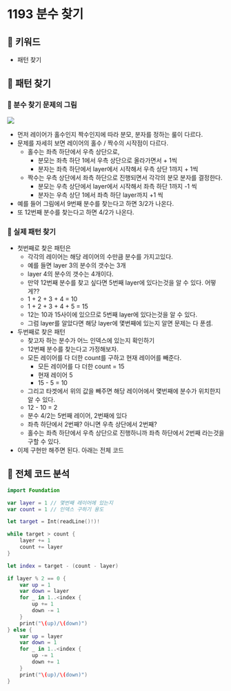 # 1193 분수 찾기

## 🍎 키워드
- 패턴 찾기

## 🍎 패턴 찾기

### 📖 분수 찾기 문제의 그림
![](https://i.imgur.com/hpOFYYn.png)
- 먼저 레이어가 홀수인지 짝수인지에 따라 분모, 분자를 정하는 룰이 다르다.
- 문제를 자세히 보면 레이어의 홀수 / 짝수의 시작점이 다르다.
    - 홀수는 좌측 하단에서 우측 상단으로,
        - 분모는 좌측 하단 1에서 우측 상단으로 올라가면서 + 1씩
        - 분자는 좌측 하단에서 layer에서 시작해서 우측 상단 1까지 + 1씩
    - 짝수는 우측 상단에서 좌측 하단으로 진행되면서 각각의 분모 분자를 결정한다.
        - 분모는 우측 상단에서 layer에서 시작해서 좌측 하단 1까지 -1 씩
        - 분자는 우측 상단 1에서 좌측 하단 layer까지 +1 씩
- 예를 들어 그림에서 9번째 분수를 찾는다고 하면 3/2가 나온다.
- 또 12번째 분수를 찾는다고 하면 4/2가 나온다.

### 📖 실제 패턴 찾기
- 첫번째로 찾은 패턴은
    - 각각의 레이어는 해당 레이어의 수만큼 분수를 가지고있다.
    - 예를 들면 layer 3의 분수의 갯수는 3개
    - layer 4의 분수의 갯수는 4개이다.
    - 만약 12번째 분수를 찾고 싶다면 5번째 layer에 있다는것을 알 수 있다. 어떻게??
    - 1 + 2 + 3 + 4  = 10
    - 1 + 2 + 3 + 4 + 5 = 15
    - 12는 10과 15사이에 있으므로 5번째 layer에 있다는것을 알 수 있다.
    - 그럼 layer를 알았다면 해당 layer에 몇번째에 있는지 알면 문제는 다 푼셈.
- 두번째로 찾은 패턴
    - 찾고자 하는 분수가 어느 인덱스에 있는지 확인하기
    - 12번째 분수를 찾는다고 가정해보자.
    - 모든 레이어를 다 더한 count를 구하고 현재 레이어를 빼준다.
        - 모든 레이어를 다 더한 count = 15
        - 현재 레이어 5
        - 15 - 5 = 10
    - 그리고 타겟에서 위의 값을 빼주면 해당 레이어에서 몇번째에 분수가 위치한지 알 수 있다.
    - 12 - 10 = 2
    - 분수 4/2는 5번째 레이어, 2번째에 있다
    - 좌측 하단에서 2번째? 아니면 우측 상단에서 2번째?
    - 홀수는 좌측 하단에서 우측 상단으로 진행하니까 좌측 하단에서 2번째 라는것을 구할 수 있다.
- 이제 구현만 해주면 된다. 아래는 전체 코드

## 🍎 전체 코드 분석
```swift
import Foundation

var layer = 1 // 몇번째 레이어에 있는지
var count = 1 // 인덱스 구하기 용도

let target = Int(readLine()!)!

while target > count {
    layer += 1
    count += layer
}

let index = target - (count - layer)

if layer % 2 == 0 {
    var up = 1
    var down = layer
    for _ in 1..<index {
        up += 1
        down -= 1
    }
    print("\(up)/\(down)")
} else {
    var up = layer
    var down = 1
    for _ in 1..<index {
        up -= 1
        down += 1
    }
    print("\(up)/\(down)")
}

```
